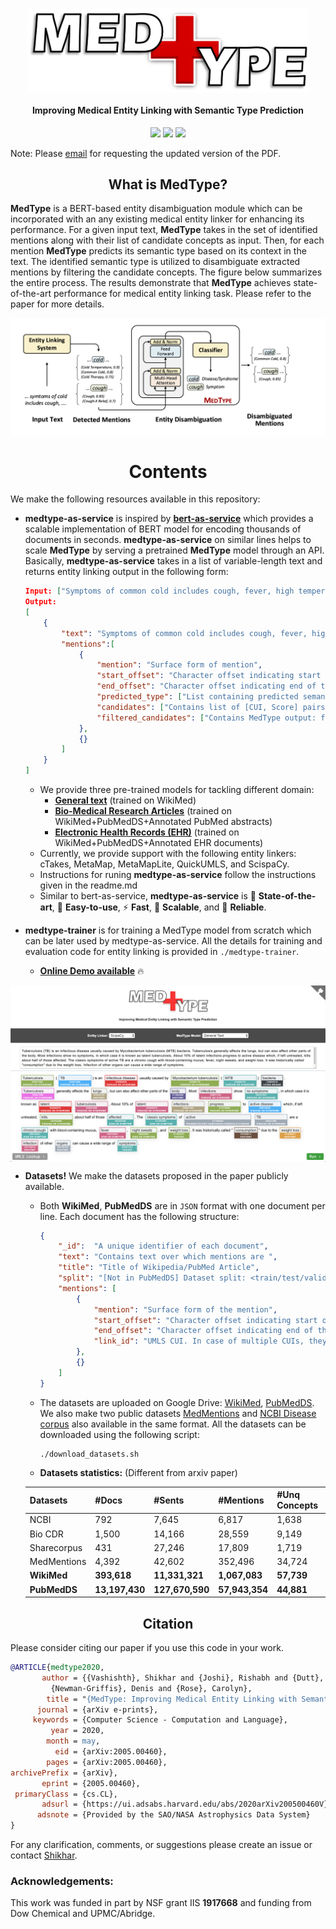 <h1 align="center">
  <img align="center" width="450" src="./images/logo.png" alt="...">
</h1>


<h4 align="center">Improving Medical Entity Linking with Semantic Type Prediction</h4>

<p align="center">
  <a href="https://arxiv.org/abs/2005.00460"><img src="http://img.shields.io/badge/Paper-PDF-red.svg"></a>
  <a href="https://medtype.github.io"><img src="http://img.shields.io/badge/Demo-Live-green.svg"></a>
  <a href="https://github.com/svjan5/medtype/blob/master/LICENSE">
    <img src="https://img.shields.io/badge/License-Apache%202.0-blue.svg">
  </a>
</p>

Note: Please [email](svashish@andrew.cmu.edu) for requesting the updated version of the PDF.

<h2 align="center">
  What is MedType?
</h2>

**MedType** is a BERT-based entity disambiguation module which can be incorporated with an any existing medical entity linker for enhancing its performance. For a given input text, **MedType** takes in the set of identified mentions along with their list of candidate concepts as input. Then, for each mention **MedType** predicts its semantic type based on its context in the text. The identified semantic type is utilized to disambiguate extracted mentions by filtering the candidate concepts. The figure below summarizes the entire process. The results demonstrate that **MedType** achieves state-of-the-art performance for medical entity linking task. Please refer to the paper for more details. 

<img align="center"  src="./images/overview.png" alt="...">

<h1 align="center">
  Contents
</h1>

We make the following resources available in this repository:

* **medtype-as-service** is inspired by [**bert-as-service**](<https://github.com/hanxiao/bert-as-service>) which provides a scalable implementation of BERT model for encoding thousands of documents in seconds. **medtype-as-service** on similar lines helps to scale **MedType** by serving a pretrained **MedType** model through an API. Basically, **medtype-as-service** takes in a list of variable-length text and returns entity linking output in the following form:

  ```json
  Input: ["Symptoms of common cold includes cough, fever, high temperature and nausea."]
  Output: 
  [
      {
          "text": "Symptoms of common cold includes cough, fever, high temperature and nausea.",
          "mentions":[
              {
                  "mention": "Surface form of mention",
                  "start_offset": "Character offset indicating start of the mention",
                  "end_offset": "Character offset indicating end of the mention",
                  "predicted_type": ["List containing predicted semantic types for the mention"],
                  "candidates": ["Contains list of [CUI, Score] pairs given by base entity linker"],
                  "filtered_candidates": ["Contains MedType output: filtered list of [CUI, Score] pairs based on mention's predicted semantic types"]
              },
              {}
          ]
      }   
  ]
  ```

  * We provide three pre-trained models for tackling different domain:
    - [**General text**](https://drive.google.com/file/d/1OJ66mvs5yw_EcOEaVEvABzMAWRAsoqR9/view?usp=sharing) (trained on WikiMed)
    - [**Bio-Medical Research Articles**](https://drive.google.com/file/d/1XuFx5_q_6PCYQXNHb50DBc3PhJn2Gy1D/view?usp=sharing) (trained on WikiMed+PubMedDS+Annotated PubMed abstracts)
    - [**Electronic Health Records (EHR)**](https://drive.google.com/file/d/1OJ66mvs5yw_EcOEaVEvABzMAWRAsoqR9/view?usp=sharing) (trained on WikiMed+PubMedDS+Annotated EHR documents)
  * Currently, we provide support with the following entity linkers: cTakes, MetaMap, MetaMapLite, QuickUMLS, and ScispaCy. 
  * Instructions for runing **medtype-as-service** follow the instructions given in the readme.md
  * Similar to bert-as-service, **medtype-as-service** is :telescope: **State-of-the-art**, :hatching_chick: **Easy-to-use**, :zap: **Fast**, :octopus: **Scalable**, and :gem: **Reliable**.

* **medtype-trainer** is for training a MedType model from scratch which can be later used by medtype-as-service. All the details for training and evaluation code for entity linking is provided in `./medtype-trainer`. 

  * **[Online Demo available](https://medtype.github.io)** :fire:
<img align="center"  src="./images/demo.png" alt="...">

* **Datasets!** We make the datasets proposed in the paper publicly available.

  * Both **WikiMed**, **PubMedDS** are in `JSON` format with one document per line. Each document has the following structure:

    ```json
    {
        "_id":  "A unique identifier of each document",
        "text": "Contains text over which mentions are ",
        "title": "Title of Wikipedia/PubMed Article",
        "split": "[Not in PubMedDS] Dataset split: <train/test/valid>",
        "mentions": [
            {
                "mention": "Surface form of the mention",
                "start_offset": "Character offset indicating start of the mention",
                "end_offset": "Character offset indicating end of the mention",
                "link_id": "UMLS CUI. In case of multiple CUIs, they are concatenated using '|', i.e., CUI1|CUI2|..."
            },
            {}
        ]
    }
    ```
  * The datasets are uploaded on Google Drive: [WikiMed](https://drive.google.com/open?id=16suJCinjfYhw1u1S-gPFmGFQZD331u7I), [PubMedDS](https://drive.google.com/file/d/16mEFpCHhFGuQ7zYRAp2PP3XbAFq9MwoM/view?usp=sharing). We also make two public datasets [MedMentions](https://drive.google.com/open?id=1E_cSs3GJy84oATsMBYE7xMEoif-f4Ei6) and [NCBI Disease corpus](https://drive.google.com/open?id=1SawFWcHgXSwQu-CA5tb46XCbNRIXo4Sf) also available in the same format. All the datasets can be downloaded using the following script:

    ```shell
    ./download_datasets.sh
    ```
   * **Datasets statistics:** (Different from arxiv paper)
 
   | Datasets | \#Docs | \#Sents | \#Mentions | #Unq Concepts |
   | -------- | ------ | ------- | ---------- | ------------- |
   | NCBI    | 792    | 7,645    | 6,817    | 1,638 |
   | Bio CDR    | 1,500    | 14,166    | 28,559    | 9,149 |
   | Sharecorpus    | 431    | 27,246    | 17,809    | 1,719 |
   | MedMentions    | 4,392    | 42,602    | 352,496    | 34,724 |
   | **WikiMed** | **393,618** | **11,331,321** | **1,067,083** | **57,739** |
   | **PubMedDS** | **13,197,430** | **127,670,590**  |  **57,943,354** | **44,881** |


<h2 align="center">
  Citation
</h2>

Please consider citing our paper if you use this code in your work.

```bibtex
@ARTICLE{medtype2020,
       author = {{Vashishth}, Shikhar and {Joshi}, Rishabh and {Dutt}, Ritam and
         {Newman-Griffis}, Denis and {Rose}, Carolyn},
        title = "{MedType: Improving Medical Entity Linking with Semantic Type Prediction}",
      journal = {arXiv e-prints},
     keywords = {Computer Science - Computation and Language},
         year = 2020,
        month = may,
          eid = {arXiv:2005.00460},
        pages = {arXiv:2005.00460},
archivePrefix = {arXiv},
       eprint = {2005.00460},
 primaryClass = {cs.CL},
       adsurl = {https://ui.adsabs.harvard.edu/abs/2020arXiv200500460V},
      adsnote = {Provided by the SAO/NASA Astrophysics Data System}
}
```

For any clarification, comments, or suggestions please create an issue or contact [Shikhar](http://shikhar-vashishth.github.io).

### Acknowledgements:

This work was funded in part by NSF grant IIS **1917668** and funding from Dow Chemical and UPMC/Abridge.
